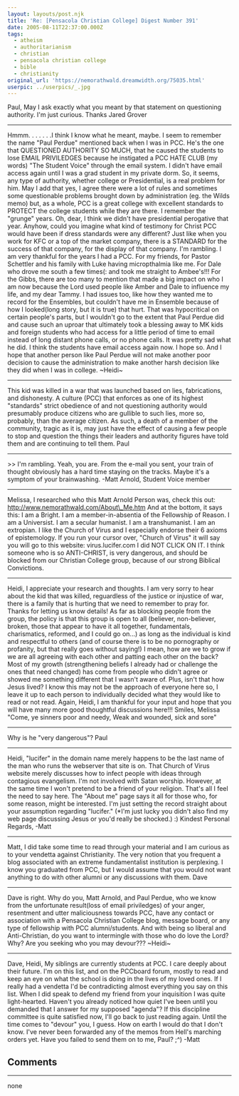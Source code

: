 ```yaml
---
layout: layouts/post.njk
title: 'Re: [Pensacola Christian College] Digest Number 391'
date: 2005-08-11T22:37:00.000Z
tags:
  - atheism
  - authoritarianism
  - christian
  - pensacola christian college
  - bible
  - christianity
original_url: 'https://nemorathwald.dreamwidth.org/75035.html'
userpic: ../userpics/_.jpg
---
```

Paul, May I ask exactly what you meant by that statement on questioning authority. I'm just curious. Thanks Jared Grover

* * *

Hmmm. . . . . . .I think I know what he meant, maybe. I seem to remember the name "Paul Perdue" mentioned back when I was in PCC. He's the one that QUESTIONED AUTHORITY SO MUCH, that he caused the students to lose EMAIL PRIVILEDGES because he instigated a PCC HATE CLUB (my words) "The Student Voice" through the email system. I didn't have email access again until I was a grad student in my private dorm. So, it seems, any type of authority, whether college or Presidential, is a real problem for him. May I add that yes, I agree there were a lot of rules and sometimes some questionable problems brought down by administration (eg. the Wilds memo) but, as a whole, PCC is a great college with excellent standards to PROTECT the college students while they are there. I remember the "grunge" years. Oh, dear, I think we didn't have presidential perogative that year. Anyhow, could you imagine what kind of testimony for Christ PCC would have been if dress standards were any different? Just like when you work for KFC or a top of the market company, there is a STANDARD for the success of that company, for the display of that company. I'm rambling. I am very thankful for the years I had a PCC. For my friends, for Pastor Schettler and his family with Luke having micropthalmia like me. For Dale who drove me south a few times(: and took me straight to Ambee's!!! For the Gibbs, there are too many to mention that made a big impact on who I am now because the Lord used people like Amber and Dale to influence my life, and my dear Tammy. I had issues too, like how they wanted me to record for the Ensembles, but couldn't have me in Ensemble because of how I looked(long story, but it is true) that hurt. That was hypocritical on certain people's parts, but I wouldn't go to the extent that Paul Perdue did and cause such an uproar that ultimately took a blessing away to MK kids and foreign students who had access for a little period of time to email instead of long distant phone calls, or no phone calls. It was pretty sad what he did. I think the students have email access again now. I hope so. And I hope that another person like Paul Perdue will not make another poor decision to cause the administration to make another harsh decision like they did when I was in college. ~Heidi~

* * *

This kid was killed in a war that was launched based on lies, fabrications, and dishonesty. A culture (PCC) that enforces as one of its highest "standards" strict obedience of and not questioning authority would presumably produce citizens who are gullible to such lies, more so, probably, than the average citizen. As such, a death of a member of the community, tragic as it is, may just have the effect of causing a few people to stop and question the things their leaders and authority figures have told them and are continuing to tell them. Paul

* * *

\>> I'm rambling. Yeah, you are. From the e-mail you sent, your train of thought obviously has a hard time staying on the tracks. Maybe it's a symptom of your brainwashing. -Matt Arnold, Student Voice member

* * *

Melissa, I researched who this Matt Arnold Person was, check this out: http://www.nemorathwald.com/About\_Me.htm And at the bottom, it says this: I am a Bright. I am a member-in-absentia of the Fellowship of Reason. I am a Universist. I am a secular humanist. I am a transhumanist. I am an extropian. I like the Church of Virus and I especially endorse their 6 axioms of epistemology. If you run your cursor over, "Church of Virus" it will say you will go to this website: virus.lucifer.com I did NOT CLICK ON IT. I think someone who is so ANTI-CHRIST, is very dangerous, and should be blocked from our Christian College group, because of our strong Biblical Convictions.

* * *

Heidi, I appreciate your research and thoughts. I am very sorry to hear about the kid that was killed, reguardless of the justice or injustice of war, there is a family that is hurting that we need to remember to pray for. Thanks for letting us know details! As far as blocking people from the group, the policy is that this group is open to all (believer, non-believer, broken, those that appear to have it all together, fundamentals, charismatics, reformed, and I could go on...) as long as the individual is kind and respectful to others (and of course there is to be no pornography or profanity, but that really goes without saying!) I mean, how are we to grow if we are all agreeing with each other and patting each other on the back? Most of my growth (strengthening beliefs I already had or challenge the ones that need changed) has come from people who didn't agree or showed me something different that I wasn't aware of. Plus, isn't that how Jesus lived? I know this may not be the approach of everyone here so, I leave it up to each person to individually decided what they would like to read or not read. Again, Heidi, I am thankful for your input and hope that you will have many more good thoughtful discussions here!!! Smiles, Melissa "Come, ye sinners poor and needy, Weak and wounded, sick and sore"

* * *

Why is he "very dangerous"? Paul

* * *

Heidi, "lucifer" in the domain name merely happens to be the last name of the man who runs the webserver that site is on. That Church of Virus website merely discusses how to infect people with ideas through contagious evangelism. I'm not involved with Satan worship. However, at the same time I won't pretend to be a friend of your religion. That's all I feel the need to say here. The "About me" page says it all for those who, for some reason, might be interested. I'm just setting the record straight about your assumption regarding "lucifer." (\*I'm just lucky you didn't also find my web page discussing Jesus or you'd really be shocked.) :) Kindest Personal Regards, -Matt

* * *

Matt, I did take some time to read through your material and I am curious as to your vendetta against Christianity. The very notion that you frequent a blog associated with an extreme fundamentalist institution is perplexing. I know you graduated from PCC, but I would assume that you would not want anything to do with other alumni or any discussions with them. Dave

* * *

Dave is right. Why do you, Matt Arnold, and Paul Perdue, who we know from the unfortunate result(loss of email priviledges) of your anger, resentment and utter maliciousness towards PCC, have any contact or association with a Pensacola Christian College blog, message board, or any type of fellowship with PCC alumni/students. And with being so liberal and Anti-Christian, do you want to intermingle with those who do love the Lord? Why? Are you seeking who you may devour??? ~Heidi~

* * *

Dave, Heidi, My siblings are currently students at PCC. I care deeply about their future. I'm on this list, and on the PCCboard forum, mostly to read and keep an eye on what the school is doing in the lives of my loved ones. If I really had a vendetta I'd be contradicting almost everything you say on this list. When I did speak to defend my friend from your inquisition I was quite light-hearted. Haven't you already noticed how quiet I've been until you demanded that I answer for my supposed "agenda"? If this discipline committee is quite satisfied now, I'll go back to just reading again. Until the time comes to "devour" you, I guess. How on earth I would do that I don't know. I've never been forwarded any of the memos from Hell's marching orders yet. Have you failed to send them on to me, Paul? ;^) -Matt

## Comments

---

none
